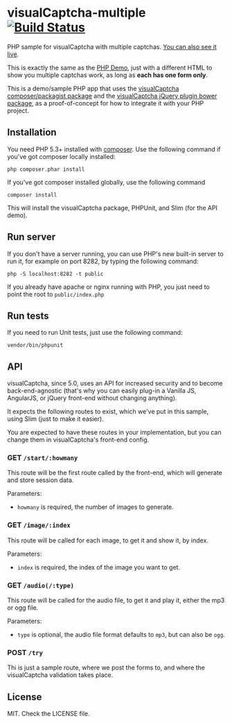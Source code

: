 visualCaptcha-multiple [![Build Status](https://travis-ci.org/emotionLoop/visualCaptcha-multiple.png?branch=master)](https://travis-ci.org/emotionLoop/visualCaptcha-multiple)
==================

PHP sample for visualCaptcha with multiple captchas. [You can also see it live](http://multiple.demo.visualcaptcha.net).

This is exactly the same as the [PHP Demo](https://github.com/emotionLoop/visualCaptcha-PHP), just with a different HTML to show you multiple captchas work, as long as **each has one form only**.

This is a demo/sample PHP app that uses the [visualCaptcha composer/packagist package](https://github.com/emotionLoop/visualCaptcha-packagist) and the [visualCaptcha jQuery plugin bower package](https://github.com/emotionLoop/visualCaptcha-frontend-jquery), as a proof-of-concept for how to integrate it with your PHP project.


## Installation 

You need PHP 5.3+ installed with [composer](https://getcomposer.org/doc/00-intro.md#downloading-the-composer-executable). Use the following command if you've got composer locally installed:
```
php composer.phar install
```
If you've got composer installed globally, use the following command
```
composer install
```

This will install the visualCaptcha package, PHPUnit, and Slim (for the API demo).


## Run server

If you don't have a server running, you can use PHP's new built-in server to run it, for example on port 8282, by typing the following command:
```
php -S localhost:8282 -t public
```

If you already have apache or nginx running with PHP, you just need to point the root to `public/index.php`


## Run tests

If you need to run Unit tests, just use the following command:
```
vendor/bin/phpunit
```


## API

visualCaptcha, since 5.0, uses an API for increased security and to become back-end-agnostic (that's why you can easily plug-in a Vanilla JS, AngularJS, or jQuery front-end without changing anything).

It expects the following routes to exist, which we've put in this sample, using Slim (just to make it easier).

You are expected to have these routes in your implementation, but you can change them in visualCaptcha's front-end config.

### GET `/start/:howmany`

This route will be the first route called by the front-end, which will generate and store session data.

Parameters:

- `howmany` is required, the number of images to generate.

### GET `/image/:index`

This route will be called for each image, to get it and show it, by index.

Parameters:

- `index` is required, the index of the image you want to get.

### GET `/audio(/:type)`

This route will be called for the audio file, to get it and play it, either the mp3 or ogg file.

Parameters:

- `type` is optional, the audio file format defaults to `mp3`, but can also be `ogg`.

### POST `/try` 

Thi is just a sample route, where we post the forms to, and where the visualCaptcha validation takes place.


## License

MIT. Check the LICENSE file.
